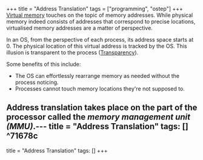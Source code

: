 +++
title = "Address Translation"
tags = ["programming", "ostep"]
+++
[Virtual memory](https://john-rodewald.github.io/blog/Virtual-memory) touches on the topic of memory addresses. While physical memory indeed consists of addresses that correspond to precise locations, virtualised memory addresses are a matter of perspective. 

In an OS, from the perspective of each process, its address space starts at 0. The physical location of this virtual address is tracked by the OS. This illusion is transparent to the process ([Transparency](https://john-rodewald.github.io/blog/Transparency)). 

Some benefits of this include:
- The OS can effortlessly rearrange memory as needed without the process noticing.
- Processes cannot touch memory locations they're not supposed to.

Address translation takes place on the part of the processor called the *memory management unit (MMU)*.---
title = "Address Translation"
tags: [] ^71678c
------
title = "Address Translation"
tags: []
+++